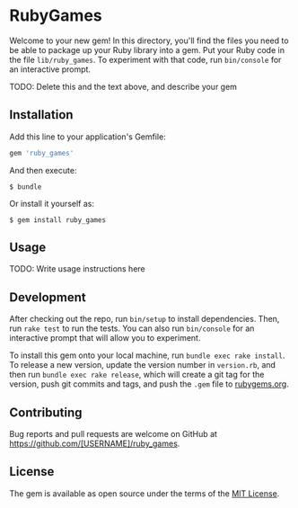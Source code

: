 # RubyGames

Welcome to your new gem! In this directory, you'll find the files you need to be able to package up your Ruby library into a gem. Put your Ruby code in the file `lib/ruby_games`. To experiment with that code, run `bin/console` for an interactive prompt.

TODO: Delete this and the text above, and describe your gem

## Installation

Add this line to your application's Gemfile:

```ruby
gem 'ruby_games'
```

And then execute:

    $ bundle

Or install it yourself as:

    $ gem install ruby_games

## Usage

TODO: Write usage instructions here

## Development

After checking out the repo, run `bin/setup` to install dependencies. Then, run `rake test` to run the tests. You can also run `bin/console` for an interactive prompt that will allow you to experiment.

To install this gem onto your local machine, run `bundle exec rake install`. To release a new version, update the version number in `version.rb`, and then run `bundle exec rake release`, which will create a git tag for the version, push git commits and tags, and push the `.gem` file to [rubygems.org](https://rubygems.org).

## Contributing

Bug reports and pull requests are welcome on GitHub at https://github.com/[USERNAME]/ruby_games.


## License

The gem is available as open source under the terms of the [MIT License](http://opensource.org/licenses/MIT).

